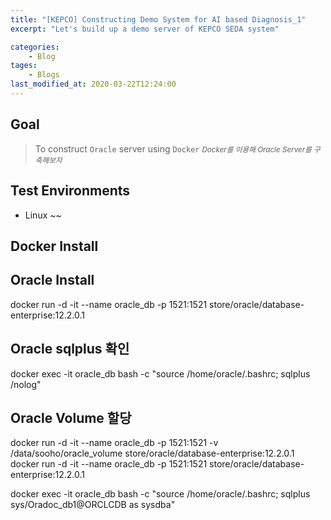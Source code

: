 ```yaml
---
title: "[KEPCO] Constructing Demo System for AI based Diagnosis_1"
excerpt: "Let's build up a demo server of KEPCO SEDA system"

categories:
    - Blog
tages:
    - Blogs
last_modified_at: 2020-03-22T12:24:00
---
```


## Goal
> To construct `Oracle` server using `Docker`
> <small>*Docker를 이용해 Oracle Server를 구축해보자*</small>

## Test Environments
- Linux ~~

## Docker Install


## Oracle Install
docker run -d -it --name oracle_db -p 1521:1521 store/oracle/database-enterprise:12.2.0.1

## Oracle sqlplus 확인
docker exec -it oracle_db bash -c "source /home/oracle/.bashrc; sqlplus /nolog"

## Oracle Volume 할당
docker run -d -it --name oracle_db -p 1521:1521 -v /data/sooho/oracle_volume store/oracle/database-enterprise:12.2.0.1
docker run -d -it --name oracle_db -p 1521:1521 store/oracle/database-enterprise:12.2.0.1

docker exec -it oracle_db bash -c "source /home/oracle/.bashrc; sqlplus sys/Oradoc_db1@ORCLCDB as sysdba"